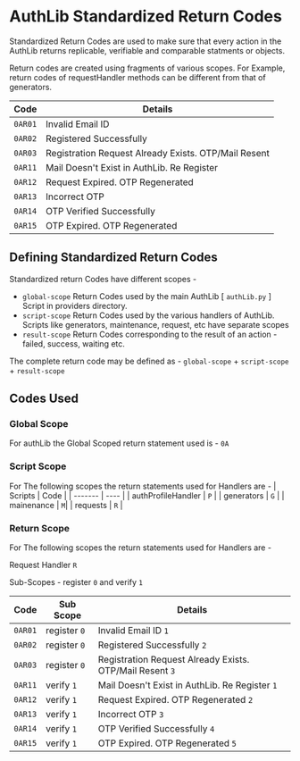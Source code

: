 # AuthLib Standardized Return Codes

Standardized Return Codes are used to make sure that every action in the AuthLib returns replicable, verifiable and comparable statments or objects.

Return codes are created using fragments of various scopes. For Example, return codes of requestHandler methods can be different from that of generators.


| Code | Details |
| ---- | ------- |
| `0AR01`  | Invalid Email ID |
| `0AR02`  | Registered Successfully |
| `0AR03` | Registration Request Already Exists. OTP/Mail Resent |
| `0AR11`  | Mail Doesn't Exist in AuthLib. Re Register |
| `0AR12`  | Request Expired. OTP Regenerated  |
| `0AR13` | Incorrect OTP |
| `0AR14` | OTP Verified Successfully|
| `0AR15`  | OTP Expired. OTP Regenerated |

## Defining Standardized Return Codes

Standardized return Codes have different scopes -

- `global-scope` Return Codes used by the main AuthLib [ `authLib.py` ] Script in providers directory.
- `script-scope` Return Codes used by the various handlers of AuthLib. Scripts like generators, maintenance, request, etc have separate scopes
- `result-scope` Return Codes corresponding to the result of an action - failed, success, waiting etc.

The complete return code may be defined as - `global-scope` + `script-scope` + `result-scope`

## Codes Used

### Global Scope

For authLib the Global Scoped return statement used is - `0A`

### Script Scope

For The following scopes the return statements used for Handlers are -
| Scripts | Code |
| ------- | ---- |
| authProfileHandler | `P` |
| generators | `G` |
| mainenance | `M`|
| requests | `R` |

### Return Scope

For The following scopes the return statements used for Handlers are -

Request Handler `R`

Sub-Scopes - register `0` and verify `1`

| Code | Sub Scope | Details |
| ---- | --------- | ------- |
| `0AR01` | register `0` | Invalid Email ID `1` |
| `0AR02` | register `0` | Registered Successfully `2`|
| `0AR03` | register `0` | Registration Request Already Exists. OTP/Mail Resent `3` |
| `0AR11` | verify `1` | Mail Doesn't Exist in AuthLib. Re Register `1` |
| `0AR12` | verify `1`  | Request Expired. OTP Regenerated `2` |
| `0AR13` | verify `1`  | Incorrect OTP `3` |
| `0AR14` | verify  `1` | OTP Verified Successfully `4`|
| `0AR15` | verify  `1` | OTP Expired. OTP Regenerated `5` |
